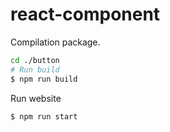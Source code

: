 react-component
===

Compilation package.

```bash
cd ./button
# Run build
$ npm run build
```

Run website

```bash
$ npm run start
```